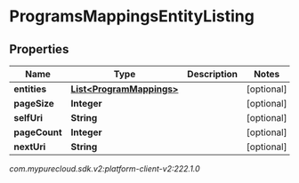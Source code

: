 # ProgramsMappingsEntityListing


## Properties

| Name | Type | Description | Notes |
| ------------ | ------------- | ------------- | ------------- |
| **entities** | [**List&lt;ProgramMappings&gt;**](ProgramMappings) |  |  [optional] |
| **pageSize** | **Integer** |  |  [optional] |
| **selfUri** | **String** |  |  [optional] |
| **pageCount** | **Integer** |  |  [optional] |
| **nextUri** | **String** |  |  [optional] |




_com.mypurecloud.sdk.v2:platform-client-v2:222.1.0_
